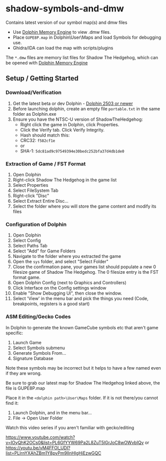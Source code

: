 # shadow-symbols-and-dmw
Contains latest version of our symbol map(s) and dmw files

* Use [Dolphin Memory Engine](https://github.com/aldelaro5/dolphin-memory-engine) to view .dmw files.
* Place `GUPE8P.map` in Dolphin\User\Maps and load Symbols for debugging use.
* Ghidra/IDA can load the map with scripts/plugins


The `*.dmw` files are memory list files for Shadow The Hedgehog, which can be opened with [Dolphin Memory Engine](https://github.com/aldelaro5/dolphin-memory-engine)


## Setup / Getting Started

### Download/Verification
1. Get the latest beta or dev Dolphin - [Dolphin 2503 or newer](https://dolphin-emu.org/download/)
2. Before launching dolphin, create an empty file
   `portable.txt` in the same folder as Dolphin.exe
3. Ensure you have the NTSC-U version of ShadowTheHedgehog:
	* Right click the game in Dolphin, click Properties.
	* Click the Verify tab. Click Verify Integrity.
	* Hash should match this: 
	* CRC32: `f582cf1e`
	* or
	* SHA-1: `5dc81ad9c97549394e30bedc252bfa37d4db1de0`
   
### Extraction of Game / FST Format
1. Open Dolphin
2. Right-click Shadow The Hedgehog in the game list
3. Select Properties
4. Select FileSystem Tab
5. Right-click "Disc"
6. Select Extract Entire Disc...
7. Select the folder where you will store the game content and modify its files

### Configuration of Dolphin
1. Open Dolphin
2. Select Config
3. Select Paths Tab
4. Select "Add" for Game Folders
5. Navigate to the folder where you extracted the game
6. Open the `sys` folder, and select "Select Folder"
7. Close the confirmation pane, your games list should populate a new 0 filesize game of Shadow The Hedgehog. The 0 filesize entry is the FST format game.
8. Open Dolphin Config (next to Graphics and Controllers)
9. Click Interface on the Config settings window
10. Enable "Show Debugging UI", then close the window.
11. Select 'View' in the menu bar and pick the things you need (Code, breakpoints, registers is a good start)


### ASM Editing/Gecko Codes
In Dolphin to generate the known GameCube symbols etc that aren't game specific:
1. Launch Game
2. Select Symbols submenu
3. Generate Symbols From...
4. Signature Database 

Note these symbols may be incorrect but it helps to have a few named even if they are wrong.

Be sure to grab our latest map for Shadow The Hedgehog linked above, the file is GUPE8P.map

Place it in the `<dolphin path>\User\Maps` folder. If it is not there/you cannot find it:
1. Launch Dolphin, and in the menu bar...
2. File -> Open User Folder

Watch this video series if you aren't familiar with gecko/editing

https://www.youtube.com/watch?v=IOyQhK2OCs0&list=PL6GfYYW69Pa2L8ZuT5lGrJoC8wOWvbIQv
or
https://youtu.be/vM4FFOI_UDI?list=PLlrnYXAhZBm1Y8pvPm9llnHIgHiEzwGQC
